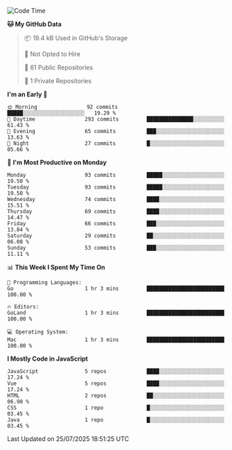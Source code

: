 <!--START_SECTION:waka-->
![Code Time](http://img.shields.io/badge/Code%20Time-1%2C480%20hrs%2024%20mins-blue)

**🐱 My GitHub Data** 

> 📦 19.4 kB Used in GitHub's Storage 
 > 
> 🚫 Not Opted to Hire
 > 
> 📜 61 Public Repositories 
 > 
> 🔑 1 Private Repositories 
 > 
**I'm an Early 🐤** 

```text
🌞 Morning                92 commits          █████░░░░░░░░░░░░░░░░░░░░   19.29 % 
🌆 Daytime                293 commits         ███████████████░░░░░░░░░░   61.43 % 
🌃 Evening                65 commits          ███░░░░░░░░░░░░░░░░░░░░░░   13.63 % 
🌙 Night                  27 commits          █░░░░░░░░░░░░░░░░░░░░░░░░   05.66 % 
```
📅 **I'm Most Productive on Monday** 

```text
Monday                   93 commits          █████░░░░░░░░░░░░░░░░░░░░   19.50 % 
Tuesday                  93 commits          █████░░░░░░░░░░░░░░░░░░░░   19.50 % 
Wednesday                74 commits          ████░░░░░░░░░░░░░░░░░░░░░   15.51 % 
Thursday                 69 commits          ████░░░░░░░░░░░░░░░░░░░░░   14.47 % 
Friday                   66 commits          ███░░░░░░░░░░░░░░░░░░░░░░   13.84 % 
Saturday                 29 commits          ██░░░░░░░░░░░░░░░░░░░░░░░   06.08 % 
Sunday                   53 commits          ███░░░░░░░░░░░░░░░░░░░░░░   11.11 % 
```


📊 **This Week I Spent My Time On** 

```text
💬 Programming Languages: 
Go                       1 hr 3 mins         █████████████████████████   100.00 % 

🔥 Editors: 
GoLand                   1 hr 3 mins         █████████████████████████   100.00 % 

💻 Operating System: 
Mac                      1 hr 3 mins         █████████████████████████   100.00 % 
```

**I Mostly Code in JavaScript** 

```text
JavaScript               5 repos             ████░░░░░░░░░░░░░░░░░░░░░   17.24 % 
Vue                      5 repos             ████░░░░░░░░░░░░░░░░░░░░░   17.24 % 
HTML                     2 repos             ██░░░░░░░░░░░░░░░░░░░░░░░   06.90 % 
CSS                      1 repo              █░░░░░░░░░░░░░░░░░░░░░░░░   03.45 % 
Java                     1 repo              █░░░░░░░░░░░░░░░░░░░░░░░░   03.45 % 
```




 Last Updated on 25/07/2025 18:51:25 UTC
<!--END_SECTION:waka-->
